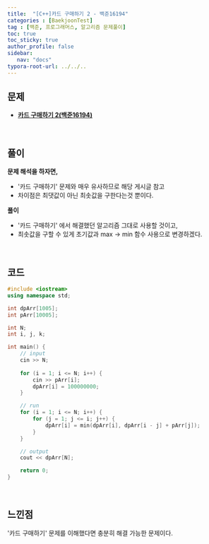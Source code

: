 ```yaml
---
title:  "[C++]카드 구매하기 2 - 백준16194"
categories : [BaekjoonTest]
tag : [백준, 프로그래머스, 알고리즘 문제풀이]
toc: true
toc_sticky: true
author_profile: false
sidebar:
   nav: "docs"
typora-root-url: ../../..
---
```




## 문제

* **[카드 구매하기 2(백준16194)](https://www.acmicpc.net/problem/16194)**

<br>

## 풀이

**문제 해석을 하자면,**

* '카드 구매하기' 문제와 매우 유사하므로 해당 게시글 참고
* 차이점은 최댓값이 아닌 최솟값을 구한다는것 뿐이다.




**풀이**

* '카드 구매하기' 에서 해결했던 알고리즘 그대로 사용할 것이고,
* 최솟값을 구할 수 있게 초기값과 max -> min 함수 사용으로 변경하겠다.




<br>

## 코드

```c++
#include <iostream>
using namespace std;

int dpArr[1005];
int pArr[10005];

int N;
int i, j, k;

int main() {
	// input
	cin >> N;
	
	for (i = 1; i <= N; i++) {
		cin >> pArr[i];
		dpArr[i] = 100000000;
	}

	// run
	for (i = 1; i <= N; i++) {
		for (j = 1; j <= i; j++) {
			dpArr[i] = min(dpArr[i], dpArr[i - j] + pArr[j]);
		}
	}

	// output
	cout << dpArr[N];

	return 0;
}
```

<br>

## 느낀점

'카드 구매하기' 문제를 이해했다면 충분히 해결 가능한 문제이다.
